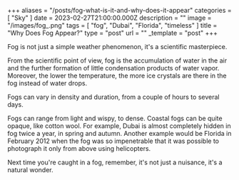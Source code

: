 +++
aliases = "/posts/fog-what-is-it-and-why-does-it-appear"
categories = [ "Sky" ]
date = 2023-02-27T21:00:00.000Z
description = ""
image = "/images/fog_.png"
tags = [ "fog", "Dubai", "Florida", "timeless" ]
title = "Why Does Fog Appear?"
type = "post"
url = ""
_template = "post"
+++

Fog is not just a simple weather phenomenon, it's a scientific masterpiece.

From the scientific point of view, fog is the accumulation of water in the air and the further formation of little condensation products of water vapor. Moreover, the lower the temperature, the more ice crystals are there in the fog instead of water drops.

Fogs can vary in density and duration, from a couple of hours to several days.

Fogs can range from light and wispy, to dense. Coastal fogs can be quite opaque, like cotton wool. For example, Dubai is almost completely hidden in fog twice a year, in spring and autumn. Another example would be Florida in February 2012 when the fog was so impenetrable that it was possible to photograph it only from above using helicopters.  
  
Next time you're caught in a fog, remember, it's not just a nuisance, it's a natural wonder.
